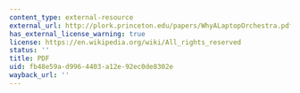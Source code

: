 ```yaml
---
content_type: external-resource
external_url: http://plork.princeton.edu/papers/WhyALaptopOrchestra.pdf
has_external_license_warning: true
license: https://en.wikipedia.org/wiki/All_rights_reserved
status: ''
title: PDF
uid: fb48e59a-d996-4403-a12e-92ec0de8302e
wayback_url: ''
---
```


